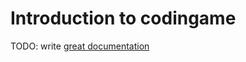 # Introduction to codingame

TODO: write [great documentation](http://jacobian.org/writing/what-to-write/)
